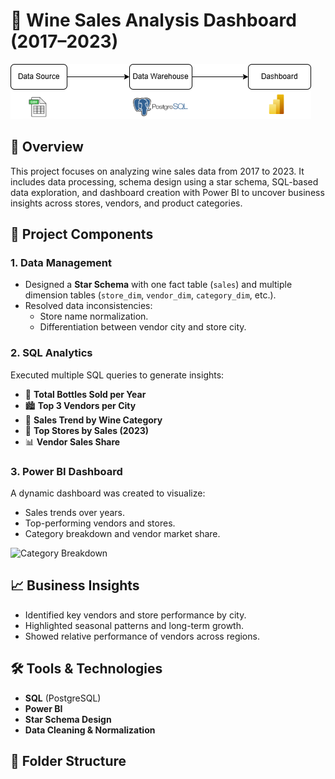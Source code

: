 # 🍷 Wine Sales Analysis Dashboard (2017–2023)

![Dashboard Preview](https://github.com/PhungThien63f/WineSalesProject/blob/main/Intro.png)

## 📌 Overview
This project focuses on analyzing wine sales data from 2017 to 2023. It includes data processing, schema design using a star schema, SQL-based data exploration, and dashboard creation with Power BI to uncover business insights across stores, vendors, and product categories.

## 🧩 Project Components

### 1. **Data Management**
- Designed a **Star Schema** with one fact table (`sales`) and multiple dimension tables (`store_dim`, `vendor_dim`, `category_dim`, etc.).
- Resolved data inconsistencies:
  - Store name normalization.
  - Differentiation between vendor city and store city.

### 2. **SQL Analytics**
Executed multiple SQL queries to generate insights:

- 📅 **Total Bottles Sold per Year**  
- 🏙️ **Top 3 Vendors per City**  
- 🍾 **Sales Trend by Wine Category**  
- 🏬 **Top Stores by Sales (2023)**  
- 📊 **Vendor Sales Share**

### 3. **Power BI Dashboard**
A dynamic dashboard was created to visualize:
- Sales trends over years.
- Top-performing vendors and stores.
- Category breakdown and vendor market share.

![Category Breakdown](images/category_trend.png)

## 📈 Business Insights
- Identified key vendors and store performance by city.
- Highlighted seasonal patterns and long-term growth.
- Showed relative performance of vendors across regions.

## 🛠️ Tools & Technologies
- **SQL** (PostgreSQL)
- **Power BI**
- **Star Schema Design**
- **Data Cleaning & Normalization**

## 📂 Folder Structure
